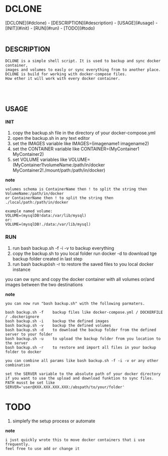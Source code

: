 <br />
<br />

# DCLONE

<!-- TOC --> [DCLONE](#dclone) - [DESCRIPTION](#description) - [USAGE](#usage) - [INIT](#init) - [RUN](#run) - [TODO](#todo)<!-- /TOC -->

<br />
<br />

## DESCRIPTION

```
DCLONE is a simple shell script. It is used to backup and sync docker container,
images and volumes to easly or sync everything from to another place.
DCLONE is build for working with docker-compose files.
How ether it will work with every docker container.
```

<br />
<br />

## USAGE

#### INIT

1. copy the backup.sh file in the directory of your docker-compose.yml
2. open the backup.sh in any text editor
3. set the IMAGES variable like IMAGES=(imagename1 imagename2)
4. set the CONTAINER variable like CONTAINER=(MyContainer1 MyContainer2)
5. set VOLUME variables like VOLUME=(MyContainer1!volumeName:/path/in/docker
   MyContainer2!./mount/path:/path/in/docker)

**note**

```
volumes schema is ContainerName then ! to split the string then VolumeName:/path/in/docker
or ContainerName then ! to split the string then ./local/path:/path/in/docker

example named volume:
VOLUME=(mysqlDB!data:/var/lib/mysql)
or:
VOLUME=(mysqlDB!./data:/var/lib/mysql)

```

### RUN

1. run bash backup.sh -f -i -v to backup everything
2. copy the backup.sh to you local folder run docker -d to download tge backup
   folder created in last step
3. run bash backupösh -r to restore the saved files to you local docker
   instance

you can ow sync and copy the docker container with all volumes or/and images
between the two destinations

**note**

```
you can now run "bash backup.sh" with the following parmaters.

bash backup.sh -f    backup files like docker-compose.yml / DOCKERFILE / .dockerignore
bash backup.sh -i    backup the defined images
bash backup.sh -v    backup the defined volumes
bash backup.sh -d    to download the backup folder from the defined server to your folder
bash backup.sh -u    to upload the backup folder from you location to the server
bash backup.sh -r    to restore and import all files in your backup folder to docker

you can combine all params like bash backup.sh -f -i -v or any other combination
```

```
set the SERVER variable to the absolute path of your docker directory if you want to use the upload and download funktion to sync files.
PATH musst be set like SERVER='user@XXX.XXX.XXX.XXX:/abspath/to/your/folder'
```

# TODO

1. simplefy the setup process or automate

**note**

```
i just quickly wrote this to move docker containers that i use frequently.
feel free to use add or change it
```
